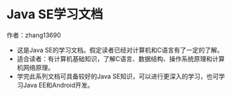 # Java SE学习文档

作者：zhang13690

- 这是Java SE的学习文档。假定读者已经对计算机和C语言有了一定的了解。
- 适合读者：有计算机基础知识，了解C语言、数据结构、操作系统原理和计算机网络原理。
- 学完此系列文档可具备较好的Java SE知识，可以进行更深入的学习，也可学习Java EE和Android开发。
